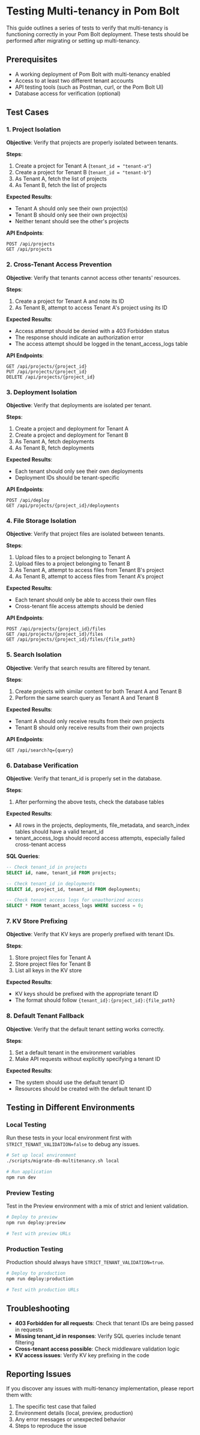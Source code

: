 # Testing Multi-tenancy in Pom Bolt

This guide outlines a series of tests to verify that multi-tenancy is functioning correctly in your Pom Bolt deployment. These tests should be performed after migrating or setting up multi-tenancy.

## Prerequisites

- A working deployment of Pom Bolt with multi-tenancy enabled
- Access to at least two different tenant accounts
- API testing tools (such as Postman, curl, or the Pom Bolt UI)
- Database access for verification (optional)

## Test Cases

### 1. Project Isolation

**Objective**: Verify that projects are properly isolated between tenants.

**Steps**:
1. Create a project for Tenant A (`tenant_id = "tenant-a"`)
2. Create a project for Tenant B (`tenant_id = "tenant-b"`)
3. As Tenant A, fetch the list of projects
4. As Tenant B, fetch the list of projects

**Expected Results**:
- Tenant A should only see their own project(s)
- Tenant B should only see their own project(s)
- Neither tenant should see the other's projects

**API Endpoints**:
```
POST /api/projects
GET /api/projects
```

### 2. Cross-Tenant Access Prevention

**Objective**: Verify that tenants cannot access other tenants' resources.

**Steps**:
1. Create a project for Tenant A and note its ID
2. As Tenant B, attempt to access Tenant A's project using its ID

**Expected Results**:
- Access attempt should be denied with a 403 Forbidden status
- The response should indicate an authorization error
- The access attempt should be logged in the tenant_access_logs table

**API Endpoints**:
```
GET /api/projects/{project_id}
PUT /api/projects/{project_id}
DELETE /api/projects/{project_id}
```

### 3. Deployment Isolation

**Objective**: Verify that deployments are isolated per tenant.

**Steps**:
1. Create a project and deployment for Tenant A
2. Create a project and deployment for Tenant B
3. As Tenant A, fetch deployments
4. As Tenant B, fetch deployments

**Expected Results**:
- Each tenant should only see their own deployments
- Deployment IDs should be tenant-specific

**API Endpoints**:
```
POST /api/deploy
GET /api/projects/{project_id}/deployments
```

### 4. File Storage Isolation

**Objective**: Verify that project files are isolated between tenants.

**Steps**:
1. Upload files to a project belonging to Tenant A
2. Upload files to a project belonging to Tenant B
3. As Tenant A, attempt to access files from Tenant B's project
4. As Tenant B, attempt to access files from Tenant A's project

**Expected Results**:
- Each tenant should only be able to access their own files
- Cross-tenant file access attempts should be denied

**API Endpoints**:
```
POST /api/projects/{project_id}/files
GET /api/projects/{project_id}/files
GET /api/projects/{project_id}/files/{file_path}
```

### 5. Search Isolation

**Objective**: Verify that search results are filtered by tenant.

**Steps**:
1. Create projects with similar content for both Tenant A and Tenant B
2. Perform the same search query as Tenant A and Tenant B

**Expected Results**:
- Tenant A should only receive results from their own projects
- Tenant B should only receive results from their own projects

**API Endpoints**:
```
GET /api/search?q={query}
```

### 6. Database Verification

**Objective**: Verify that tenant_id is properly set in the database.

**Steps**:
1. After performing the above tests, check the database tables

**Expected Results**:
- All rows in the projects, deployments, file_metadata, and search_index tables should have a valid tenant_id
- tenant_access_logs should record access attempts, especially failed cross-tenant access

**SQL Queries**:
```sql
-- Check tenant_id in projects
SELECT id, name, tenant_id FROM projects;

-- Check tenant_id in deployments
SELECT id, project_id, tenant_id FROM deployments;

-- Check tenant access logs for unauthorized access
SELECT * FROM tenant_access_logs WHERE success = 0;
```

### 7. KV Store Prefixing

**Objective**: Verify that KV keys are properly prefixed with tenant IDs.

**Steps**:
1. Store project files for Tenant A
2. Store project files for Tenant B
3. List all keys in the KV store

**Expected Results**:
- KV keys should be prefixed with the appropriate tenant ID
- The format should follow `{tenant_id}:{project_id}:{file_path}`

### 8. Default Tenant Fallback

**Objective**: Verify that the default tenant setting works correctly.

**Steps**:
1. Set a default tenant in the environment variables
2. Make API requests without explicitly specifying a tenant ID

**Expected Results**:
- The system should use the default tenant ID
- Resources should be created with the default tenant ID

## Testing in Different Environments

### Local Testing

Run these tests in your local environment first with `STRICT_TENANT_VALIDATION=false` to debug any issues.

```bash
# Set up local environment
./scripts/migrate-db-multitenancy.sh local

# Run application
npm run dev
```

### Preview Testing

Test in the Preview environment with a mix of strict and lenient validation.

```bash
# Deploy to preview
npm run deploy:preview

# Test with preview URLs
```

### Production Testing

Production should always have `STRICT_TENANT_VALIDATION=true`.

```bash
# Deploy to production
npm run deploy:production

# Test with production URLs
```

## Troubleshooting

- **403 Forbidden for all requests**: Check that tenant IDs are being passed in requests
- **Missing tenant_id in responses**: Verify SQL queries include tenant filtering
- **Cross-tenant access possible**: Check middleware validation logic
- **KV access issues**: Verify KV key prefixing in the code

## Reporting Issues

If you discover any issues with multi-tenancy implementation, please report them with:

1. The specific test case that failed
2. Environment details (local, preview, production)
3. Any error messages or unexpected behavior
4. Steps to reproduce the issue 